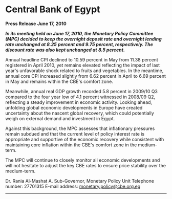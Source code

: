 # Central Bank of Egypt

**Press Release**
**June 17, 2010**

**_In its meeting held on June 17, 2010, the Monetary Policy Committee (MPC) decided_**
**_to keep the overnight deposit rate and overnight lending rate unchanged at 8.25_**
**_percent and 9.75 percent, respectively. The discount rate was also kept unchanged at_**
**_8.5 percent._**

Annual headline CPI declined to 10.59 percent in May from 11.38 percent registered in
April 2010, yet remains elevated reflecting the impact of last year's unfavorable shock
related to fruits and vegetables. In the meantime, annual core CPI increased slightly from
6.62 percent in April to 6.69 percent in May and remains within the CBE's comfort zone.

Meanwhile, annual real GDP growth recorded 5.8 percent in 2009/10 Q3 compared to the
four year low of 4.1 percent witnessed in 2008/09 Q2, reflecting a steady improvement in
economic activity. Looking ahead, unfolding global economic developments in Europe
have created uncertainty about the nascent global recovery, which could potentially
weigh on external demand and investment in Egypt.

Against this background, the MPC assesses that inflationary pressures remain subdued
and that the current level of policy interest rate is appropriate and supportive of the
economic recovery while consistent with maintaining core inflation within the CBE's
comfort zone in the medium-term.

The MPC will continue to closely monitor all economic developments and will not
hesitate to adjust the key CBE rates to ensure price stability over the medium-term.

Dr. Rania Al-Mashat
A. Sub-Governor, Monetary Policy Unit
Telephone number: 27701315
E-mail address: monetary.policy@cbe.org.eg


-----


